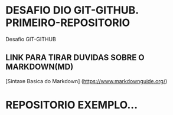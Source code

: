 # DESAFIO DIO GIT-GITHUB. PRIMEIRO-REPOSITORIO
Desafio GIT-GITHUB

## LINK PARA TIRAR DUVIDAS SOBRE O MARKDOWN(MD)
[Sintaxe Basica do Markdown] (https://www.markdownguide.org/)

# REPOSITORIO EXEMPLO...
